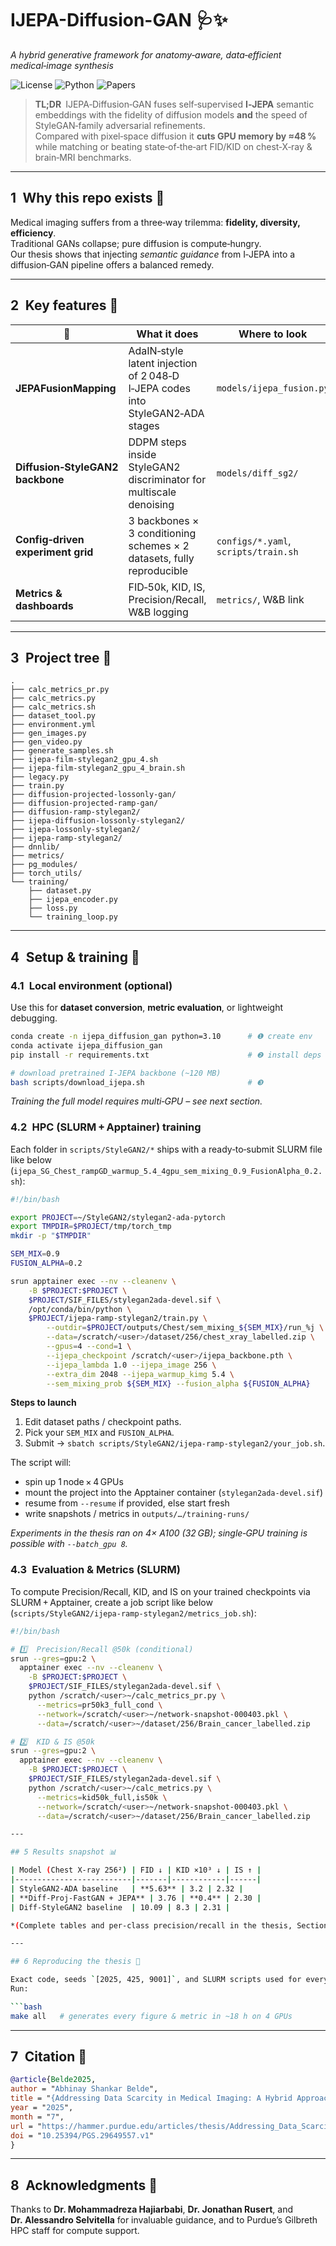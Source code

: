# IJEPA-Diffusion-GAN 🩺✨  
*A hybrid generative framework for anatomy‑aware, data‑efficient medical‑image synthesis*

![License](https://img.shields.io/github/license/08Abhinay/IJEPA-Diffusion-GAN)
![Python](https://img.shields.io/badge/python-3.10%2B-blue)
![Papers](https://img.shields.io/badge/paper-Purdue%20M.S.%20Thesis-orange)

> **TL;DR** IJEPA‑Diffusion‑GAN fuses self‑supervised **I‑JEPA** semantic embeddings with the fidelity of diffusion models **and** the speed of StyleGAN‑family adversarial refinements.  
> Compared with pixel‑space diffusion it **cuts GPU memory by ≈48 %** while matching or beating state‑of‑the‑art FID/KID on chest‑X‑ray & brain‑MRI benchmarks.

---

## 1 Why this repo exists 🤔  

Medical imaging suffers from a three‑way trilemma: **fidelity, diversity, efficiency**.  
Traditional GANs collapse; pure diffusion is compute‑hungry.  
Our thesis shows that injecting *semantic guidance* from I‑JEPA into a diffusion‑GAN pipeline offers a balanced remedy.

---

## 2 Key features 🚀  

| 🔑  | What it does | Where to look |
|-----|--------------|---------------|
| **JEPAFusionMapping** | AdaIN‑style latent injection of 2 048‑D I‑JEPA codes into StyleGAN2‑ADA stages | `models/ijepa_fusion.py` |
| **Diffusion‑StyleGAN2 backbone** | DDPM steps inside StyleGAN2 discriminator for multiscale denoising | `models/diff_sg2/` |
| **Config‑driven experiment grid** | 3 backbones × 3 conditioning schemes × 2 datasets, fully reproducible | `configs/*.yaml`, `scripts/train.sh` |
| **Metrics & dashboards** | FID‑50k, KID, IS, Precision/Recall, W&B logging | `metrics/`, W&B link |

---

## 3 Project tree 🌲  

```text
.
├── calc_metrics_pr.py
├── calc_metrics.py
├── calc_metrics.sh
├── dataset_tool.py
├── environment.yml
├── gen_images.py
├── gen_video.py
├── generate_samples.sh
├── ijepa-film-stylegan2_gpu_4.sh
├── ijepa-film-stylegan2_gpu_4_brain.sh
├── legacy.py
├── train.py
├── diffusion-projected-lossonly-gan/
├── diffusion-projected-ramp-gan/
├── diffusion-ramp-stylegan2/
├── ijepa-diffusion-lossonly-stylegan2/
├── ijepa-lossonly-stylegan2/
├── ijepa-ramp-stylegan2/
├── dnnlib/
├── metrics/
├── pg_modules/
├── torch_utils/
└── training/
    ├── dataset.py
    ├── ijepa_encoder.py
    ├── loss.py
    └── training_loop.py
```

---

## 4 Setup & training 🔧  

### 4.1 Local environment (optional)  
Use this for **dataset conversion**, **metric evaluation**, or lightweight debugging.

```bash
conda create -n ijepa_diffusion_gan python=3.10      # ❶ create env
conda activate ijepa_diffusion_gan
pip install -r requirements.txt                      # ❷ install deps

# download pretrained I‑JEPA backbone (~120 MB)
bash scripts/download_ijepa.sh                       # ❸
```

*Training the full model requires multi‑GPU – see next section.*

### 4.2 HPC (SLURM + Apptainer) training  
Each folder in `scripts/StyleGAN2/*` ships with a ready‑to‑submit SLURM file like below
(`ijepa_SG_Chest_rampGD_warmup_5.4_4gpu_sem_mixing_0.9_FusionAlpha_0.2.sh`):

```bash
#!/bin/bash

export PROJECT=~/StyleGAN2/stylegan2-ada-pytorch
export TMPDIR=$PROJECT/tmp/torch_tmp
mkdir -p "$TMPDIR"

SEM_MIX=0.9
FUSION_ALPHA=0.2

srun apptainer exec --nv --cleanenv \
    -B $PROJECT:$PROJECT \
    $PROJECT/SIF_FILES/stylegan2ada-devel.sif \
    /opt/conda/bin/python \
    $PROJECT/ijepa-ramp-stylegan2/train.py \
        --outdir=$PROJECT/outputs/Chest/sem_mixing_${SEM_MIX}/run_%j \
        --data=/scratch/<user>/dataset/256/chest_xray_labelled.zip \
        --gpus=4 --cond=1 \
        --ijepa_checkpoint /scratch/<user>/ijepa_backbone.pth \
        --ijepa_lambda 1.0 --ijepa_image 256 \
        --extra_dim 2048 --ijepa_warmup_kimg 5.4 \
        --sem_mixing_prob ${SEM_MIX} --fusion_alpha ${FUSION_ALPHA}
```

**Steps to launch**

1. Edit dataset paths / checkpoint paths.
2. Pick your `SEM_MIX` and `FUSION_ALPHA`.
3. Submit → `sbatch scripts/StyleGAN2/ijepa-ramp-stylegan2/your_job.sh`.

The script will:
* spin up 1 node × 4 GPUs  
* mount the project into the Apptainer container (`stylegan2ada-devel.sif`)  
* resume from `--resume` if provided, else start fresh  
* write snapshots / metrics in `outputs/…/training-runs/`  

*Experiments in the thesis ran on 4× A100 (32 GB); single‑GPU training is possible with `--batch_gpu 8`.*

### 4.3 Evaluation & Metrics (SLURM)

To compute Precision/Recall, KID, and IS on your trained checkpoints via SLURM + Apptainer, create a job script like below (`scripts/StyleGAN2/ijepa-ramp-stylegan2/metrics_job.sh`):

```bash
#!/bin/bash

# 1️⃣  Precision/Recall @50k (conditional)
srun --gres=gpu:2 \
  apptainer exec --nv --cleanenv \
    -B $PROJECT:$PROJECT \
    $PROJECT/SIF_FILES/stylegan2ada-devel.sif \
    python /scratch/<user>~/calc_metrics_pr.py \
      --metrics=pr50k3_full_cond \
      --network=/scratch/<user>~/network-snapshot-000403.pkl \
      --data=/scratch/<user>~/dataset/256/Brain_cancer_labelled.zip

# 2️⃣  KID & IS @50k
srun --gres=gpu:2 \
  apptainer exec --nv --cleanenv \
    -B $PROJECT:$PROJECT \
    $PROJECT/SIF_FILES/stylegan2ada-devel.sif \
    python /scratch/<user>~/calc_metrics.py \
      --metrics=kid50k_full,is50k \
      --network=/scratch/<user>~/network-snapshot-000403.pkl \
      --data=/scratch/<user>~/dataset/256/Brain_cancer_labelled.zip

---

## 5 Results snapshot 📊  

| Model (Chest X‑ray 256²) | FID ↓ | KID ×10³ ↓ | IS ↑ |
|--------------------------|-------|------------|------|
| StyleGAN2‑ADA baseline   | **5.63** | 3.2 | 2.32 |
| **Diff‑Proj‑FastGAN + JEPA** | 3.76 | **0.4** | 2.30 |
| Diff‑StyleGAN2 baseline  | 10.09 | 8.3 | 2.31 |

*(Complete tables and per‑class precision/recall in the thesis, Section 6.)*

---

## 6 Reproducing the thesis 📖  

Exact code, seeds `[2025, 425, 9001]`, and SLURM scripts used for every figure and table are archived **here** → <https://github.com/08Abhinay/IJEPA-Diffusion-GAN>.  
Run:

```bash
make all   # generates every figure & metric in ~18 h on 4 GPUs
```

---

## 7 Citation 📝  

```bibtex
@article{Belde2025,
author = "Abhinay Shankar Belde",
title = "{Addressing Data Scarcity in Medical Imaging: A Hybrid Approach Combining IJEPA, Diffusion, and GANs}",
year = "2025",
month = "7",
url = "https://hammer.purdue.edu/articles/thesis/Addressing_Data_Scarcity_in_Medical_Imaging_A_Hybrid_Approach_Combining_IJEPA_Diffusion_and_GANs/29649557",
doi = "10.25394/PGS.29649557.v1"
}
```


---


## 8 Acknowledgments 🙏  

Thanks to **Dr. Mohammadreza Hajiarbabi**, **Dr. Jonathan Rusert**, and **Dr. Alessandro Selvitella** for invaluable guidance, and to Purdue’s Gilbreth HPC staff for compute support.
